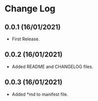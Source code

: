 Change Log
==========

0.0.1 (16/01/2021)
------------------
- First Release.

0.0.2 (16/01/2021)
------------------
- Added README and CHANGELOG files.

0.0.3 (16/01/2021)
------------------
- Added *md to manifest file.
